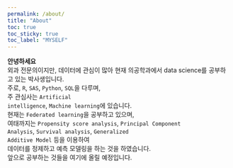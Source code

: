 ```yaml
---
permalink: /about/
title: "About"
toc: true
toc_sticky: true
toc_label: "MYSELF"
---
```


**안녕하세요**<br>
외과 전문의이지만, 데이터에 관심이 많아 현재 의공학과에서 data science를 공부하고 있는 박사생입니다.<br>
주로, <code>R</code>, <code>SAS</code>, <code>Python</code>, <code>SQL</code>을 다루며,<br>
주 관심사는 <code>Artificial intelligence</code>, <code>Machine learning</code>에 있습니다.<br>
현재는 <code>Federated learning</code>을 공부하고 있으며,<br>
여태까지는 <code>Propensity score analysis</code>, <code>Principal Component Analysis</code>, <code>Survival analysis</code>, <code>Generalized Additive Model</code> 등을 이용하여<br>
데이터를 정제하고 예측 모델링을 하는 것을 하였습니다.<br>
앞으로 공부하는 것들을 여기에 올릴 예정입니다.<br>
